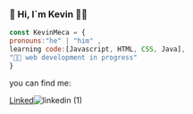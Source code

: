 ### 👋 Hi, I´m Kevin 👨‍💻

```js 
const KevinMeca = {
pronouns:"he" | "him" ,
learning code:[Javascript, HTML, CSS, Java],
"👨‍💻 web development in progress"
}
```

you can find me:

[Linked](https://www.linkedin.com/in/kevin-meca)![linkedin (1)](https://user-images.githubusercontent.com/119716838/219820793-2499f366-dad6-48de-9313-adcf9e9df823.png)



<!--
**KevinMecca/KevinMecca** is a ✨ _special_ ✨ repository because its `README.md` (this file) appears on your GitHub profile.

Here are some ideas to get you started:

- 🔭 I’m currently working on ...
- 🌱 I’m currently learning ...
- 👯 I’m looking to collaborate on ...
- 🤔 I’m looking for help with ...
- 💬 Ask me about ...
- 📫 How to reach me: ...
- 😄 Pronouns: ...
- ⚡ Fun fact: ...
-->
